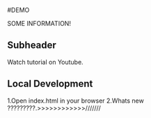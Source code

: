 #DEMO

SOME INFORMATION!

## Subheader

Watch tutorial on Youtube.

## Local Development

1.Open index.html in your browser
2.Whats new ?????????.>>>>>>>>>>>>///////

